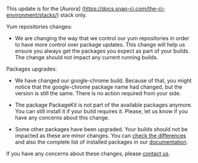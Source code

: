 This update is for the [Aurora] (https://docs.snap-ci.com/the-ci-environment/stacks/) stack only.

Yum repositories changes:

* We are changing the way that we control our yum repositories in order to have more control over package updates. This change will help us ensure you always get the packages you expect as part of your builds. The change should not impact any current running builds.

Packages upgrades:

* We have changed our google-chrome build. Because of that, you might notice that the google-chrome package name had changed, but the version is still the same. There is no action required from your side.

* The package PackageKit is not part of the available packages anymore. You can still install it if your build requires it. Please, let us know if you have any concerns about this change.

* Some other packages have been upgraded. Your builds should not be impacted as these are minor changes. You can [check the differences](https://s3.amazonaws.com/whats-new-prod/assets/packages/centos/diff-371-to-415.html) and also the complete list of installed packages in our [documentation](https://docs.snap-ci.com/the-ci-environment/complete-package-list/).

If you have any concerns about these changes, please [contact us](https://snap-ci.com/contact-us).
